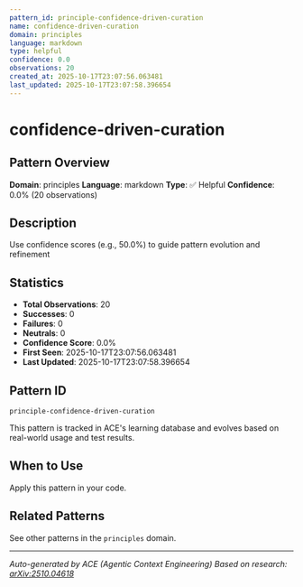 ```yaml
---
pattern_id: principle-confidence-driven-curation
name: confidence-driven-curation
domain: principles
language: markdown
type: helpful
confidence: 0.0
observations: 20
created_at: 2025-10-17T23:07:56.063481
last_updated: 2025-10-17T23:07:58.396654
---
```

# confidence-driven-curation

## Pattern Overview

**Domain**: principles
**Language**: markdown
**Type**: ✅ Helpful
**Confidence**: 0.0% (20 observations)

## Description

Use confidence scores (e.g., 50.0%) to guide pattern evolution and refinement

## Statistics

- **Total Observations**: 20
- **Successes**: 0
- **Failures**: 0
- **Neutrals**: 0
- **Confidence Score**: 0.0%
- **First Seen**: 2025-10-17T23:07:56.063481
- **Last Updated**: 2025-10-17T23:07:58.396654

## Pattern ID

```
principle-confidence-driven-curation
```

This pattern is tracked in ACE's learning database and evolves based on real-world usage and test results.

## When to Use

Apply this pattern in your code.

## Related Patterns

See other patterns in the `principles` domain.

---

*Auto-generated by ACE (Agentic Context Engineering)*
*Based on research: [arXiv:2510.04618](https://arxiv.org/abs/2510.04618)*
